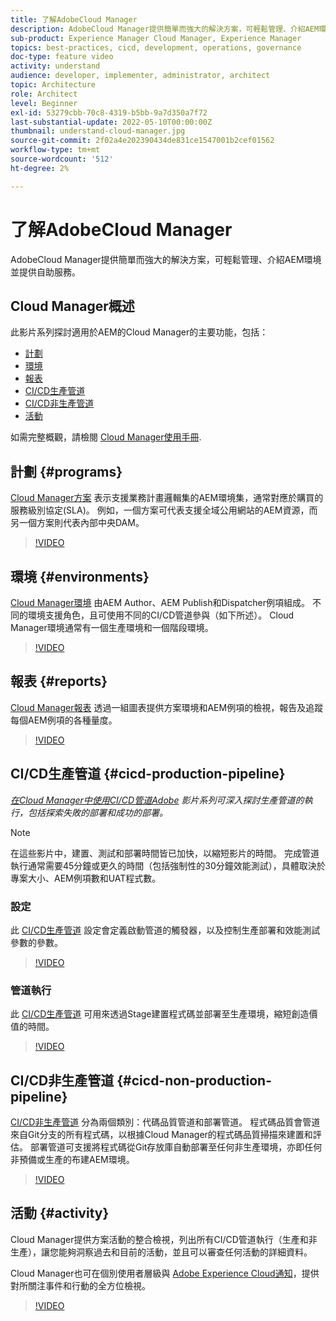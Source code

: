 ```yaml
---
title: 了解AdobeCloud Manager
description: AdobeCloud Manager提供簡單而強大的解決方案，可輕鬆管理、介紹AEM環境並提供自助服務。
sub-product: Experience Manager Cloud Manager, Experience Manager
topics: best-practices, cicd, development, operations, governance
doc-type: feature video
activity: understand
audience: developer, implementer, administrator, architect
topic: Architecture
role: Architect
level: Beginner
exl-id: 53279cbb-70c8-4319-b5bb-9a7d350a7f72
last-substantial-update: 2022-05-10T00:00:00Z
thumbnail: understand-cloud-manager.jpg
source-git-commit: 2f02a4e202390434de831ce1547001b2cef01562
workflow-type: tm+mt
source-wordcount: '512'
ht-degree: 2%

---
```


# 了解AdobeCloud Manager

AdobeCloud Manager提供簡單而強大的解決方案，可輕鬆管理、介紹AEM環境並提供自助服務。

## Cloud Manager概述

此影片系列探討適用於AEM的Cloud Manager的主要功能，包括：

* [計劃](#programs)
* [環境](#environments)
* [報表](#reports)
* [CI/CD生產管道](#cicd-production-pipeline)
* [CI/CD非生產管道](#cicd-non-production-pipeline)
* [活動](#activity)

如需完整概觀，請檢閱 [Cloud Manager使用手冊](https://experienceleague.adobe.com/docs/experience-manager-cloud-manager/content/introduction.html).

## 計劃 {#programs}

[Cloud Manager方案](https://experienceleague.adobe.com/docs/experience-manager-cloud-manager/content/getting-started/program-setup.html) 表示支援業務計畫邏輯集的AEM環境集，通常對應於購買的服務級別協定(SLA)。 例如，一個方案可代表支援全域公用網站的AEM資源，而另一個方案則代表內部中央DAM。

>[!VIDEO](https://video.tv.adobe.com/v/26313/?quality=12&learn=on)

## 環境 {#environments}

[Cloud Manager環境](https://experienceleague.adobe.com/docs/experience-manager-cloud-manager/content/using/managing-environments.html) 由AEM Author、AEM Publish和Dispatcher例項組成。 不同的環境支援角色，且可使用不同的CI/CD管道參與（如下所述）。 Cloud Manager環境通常有一個生產環境和一個階段環境。

>[!VIDEO](https://video.tv.adobe.com/v/26318/?quality=12&learn=on)

## 報表 {#reports}

[Cloud Manager報表](https://experienceleague.adobe.com/docs/experience-manager-cloud-manager/content/using/monitoring-environments.html) 透過一組圖表提供方案環境和AEM例項的檢視，報告及追蹤每個AEM例項的各種量度。

>[!VIDEO](https://video.tv.adobe.com/v/26315/?quality=12&learn=on)

## CI/CD生產管道 {#cicd-production-pipeline}

*[在Cloud Manager中使用CI/CD管道Adobe](./use-the-cicd-pipeline-in-cloud-manager-for-aem.md) 影片系列可深入探討生產管道的執行，包括探索失敗的部署和成功的部署。*

>[!NOTE]
>
> 在這些影片中，建置、測試和部署時間皆已加快，以縮短影片的時間。 完成管道執行通常需要45分鐘或更久的時間（包括強制性的30分鐘效能測試），具體取決於專案大小、AEM例項數和UAT程式數。

### 設定

此 [CI/CD生產管道](https://experienceleague.adobe.com/docs/experience-manager-cloud-manager/content/using/pipelines/production-pipelines.html) 設定會定義啟動管道的觸發器，以及控制生產部署和效能測試參數的參數。

>[!VIDEO](https://video.tv.adobe.com/v/26314/?quality=12&learn=on)

### 管道執行

此 [CI/CD生產管道](https://experienceleague.adobe.com/docs/experience-manager-cloud-manager/content/using/code-deployment.html) 可用來透過Stage建置程式碼並部署至生產環境，縮短創造價值的時間。

>[!VIDEO](https://video.tv.adobe.com/v/26317/?quality=12&learn=on)

## CI/CD非生產管道 {#cicd-non-production-pipeline}

[CI/CD非生產管道](https://experienceleague.adobe.com/docs/experience-manager-cloud-manager/content/using/pipelines/production-pipelines.html) 分為兩個類別：代碼品質管道和部署管道。 程式碼品質會管道來自Git分支的所有程式碼，以根據Cloud Manager的程式碼品質掃描來建置和評估。 部署管道可支援將程式碼從Git存放庫自動部署至任何非生產環境，亦即任何非預備或生產的布建AEM環境。

>[!VIDEO](https://video.tv.adobe.com/v/26316/?quality=12&learn=on)

## 活動 {#activity}

Cloud Manager提供方案活動的整合檢視，列出所有CI/CD管道執行（生產和非生產），讓您能夠洞察過去和目前的活動，並且可以審查任何活動的詳細資料。

Cloud Manager也可在個別使用者層級與 [Adobe Experience Cloud通知](https://experienceleague.adobe.com/docs/experience-manager-cloud-manager/content/using/notifications.html)，提供對所關注事件和行動的全方位檢視。

>[!VIDEO](https://video.tv.adobe.com/v/26319/?quality=12&learn=on)
